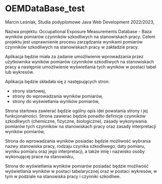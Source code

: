 # OEMDataBase_test
Marcin Leśniak, Studia podyplomowe Java Web Development 2022/2023,

Nazwa projektu: Occupational Exposure Measurements Database - Baza wyników pomiarów czynników szkodliwych na stanowiskach pracy.
Celem projektu jest usprawnienie procesu zarządzania wynikami pomiarów czynników szkodliwych na stanowiskach pracy w zakładzie pracy. 

Aplikacja będzie miała za zadanie umożliwienie wprowadzania przez użytkownika wyników pomiarów czynników szkodliwych na stanowiskach pracy a następnie umożliwienie wyświetlania tych wyników w postaci tabel lub wykresów.

Aplikacja będzie składała się z następujących stron:
- strony startowej,
- strony do wprowadzania wyników pomiarów,
- strony do wyświetlania wyników pomiarów,

Strona startowa zawierać będzie ogólny opis idei powstania strony i jej funkcjonalności. Strona zawierac będzie ponadto definicje czynników szkodliwych (chemiczne, fizyczne, biologiczne), zasady wykonywania pomiarów tych czynników na stanowiskach pracy oraz zasady interpretacji wyników pomiarów,

Strona do wprowadzania wyników posiadac będzie możliwość wybrania nazwy stanowiska pracy, rodzaju czynika szkodliwego, daty pomiaru, wyniku pomiaru oraz jego interpretacji, a także imię i nazwisko osoby wykonującej prace na stanowisku,

Strona do wyświetlania wyników pomiarów posiadać będzie możliwość wyświetlania wyników w postaci tabelarycznej oraz w postaci wykresów, w tym w podziale na stanowiska pracy i czynniki szkodliwe.
